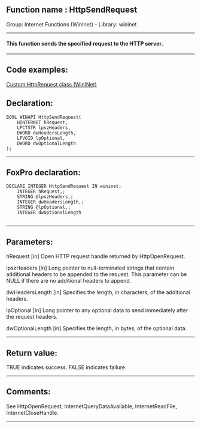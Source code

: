 
## Function name : HttpSendRequest
Group: Internet Functions (WinInet) - Library: wininet    
***  


#### This function sends the specified request to the HTTP server.
***  


## Code examples:
[Custom HttpRequest class (WinINet)](../../samples/sample_185.md)  

## Declaration:
```foxpro  
BOOL WINAPI HttpSendRequest(
	HINTERNET hRequest,
	LPCTSTR lpszHeaders,
	DWORD dwHeadersLength,
	LPVOID lpOptional,
	DWORD dwOptionalLength
);  
```  
***  


## FoxPro declaration:
```foxpro  
DECLARE INTEGER HttpSendRequest IN wininet;
	INTEGER hRequest,;
	STRING @lpszHeaders,;
	INTEGER dwHeadersLength,;
	STRING @lpOptional,;
	INTEGER dwOptionalLength
  
```  
***  


## Parameters:
hRequest 
[in] Open HTTP request handle returned by HttpOpenRequest. 

lpszHeaders 
[in] Long pointer to null-terminated strings that contain additional headers to be appended to the request. This parameter can be NULL if there are no additional headers to append. 

dwHeadersLength 
[in] Specifies the length, in characters, of the additional headers. 

lpOptional 
[in] Long pointer to any optional data to send immediately after the request headers. 

dwOptionalLength 
[in] Specifies the length, in bytes, of the optional data.   
***  


## Return value:
TRUE indicates success. FALSE indicates failure.   
***  


## Comments:
See HttpOpenRequest, InternetQueryDataAvailable, InternetReadFile, InternetCloseHandle.  
  
***  

